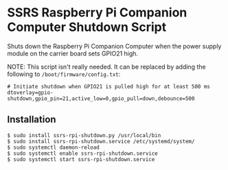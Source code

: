 # SSRS Raspberry Pi Companion Computer Shutdown Script

Shuts down the Raspberry Pi Companion Computer when the power supply module
on the carrier board sets GPIO21 high.

NOTE: This script isn't really needed. It can be replaced by adding the following to
`/boot/firmware/config.txt`:
```
# Initiate shutdown when GPIO21 is pulled high for at least 500 ms
dtoverlay=gpio-shutdown,gpio_pin=21,active_low=0,gpio_pull=down,debounce=500
```

## Installation

```
$ sudo install ssrs-rpi-shutdown.py /usr/local/bin
$ sudo install ssrs-rpi-shutdown.service /etc/systemd/system/
$ sudo systemctl daemon-reload
$ sudo systemctl enable ssrs-rpi-shutdown.service
$ sudo systemctl start ssrs-rpi-shutdown.service
```

